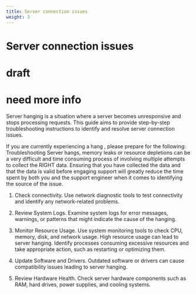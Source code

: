 ```yaml
---
title: Server connection issues
weight: 3
---
```


# Server connection issues

# draft
# need more info

Server hanging is a situation where a server becomes unresponsive and stops processing requests. This guide aims to provide step-by-step troubleshooting instructions to identify and resolve server connection issues.

If you are currently experiencing a hang , please prepare for the following: Troubleshooting Server hangs, memory leaks or resource depletions can be a very difficult and time consuming process of involving multiple attempts to collect the RIGHT data. Ensuring that you have collected the data and that the data is valid before engaging support will greatly reduce the time spent by both you and the support engineer when it comes to identifying the source of the issue.


1. Check connectivity. Use network diagnostic tools to test connectivity and identify any network-related problems.

2. Review System Logs. Examine system logs for error messages, warnings, or patterns that might indicate the cause of the hanging.

3. Monitor Resource Usage. Use system monitoring tools to check CPU, memory, disk, and network usage. High resource usage can lead to server hanging. Identify processes consuming excessive resources and take appropriate action, such as restarting or optimizing them.

4. Update Software and Drivers. Outdated software or drivers can cause compatibility issues leading to server hanging. 

5. Review Hardware Health. Check server hardware components such as RAM, hard drives, power supplies, and cooling systems.


